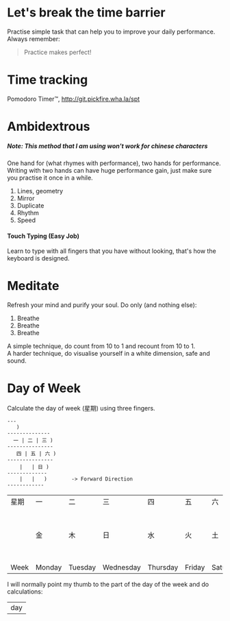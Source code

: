 Let's break the time barrier
============================
Practise simple task that can help you to improve your daily performance.
Always remember:

> Practice makes perfect!

Time tracking
=============
Pomodoro Timer™, http://git.pickfire.wha.la/spt

Ambidextrous
============
##### **Note: This method that I am using won't work for chinese characters**

One hand for (what rhymes with performance), two hands for performance.  
Writing with two hands can have huge performance gain, just make sure you
practise it once in a while.

1. Lines, geometry
2. Mirror
3. Duplicate
4. Rhythm
5. Speed

#### Touch Typing (Easy Job)
Learn to type with all fingers that you have without looking, that's how the
keyboard is designed.

Meditate
========
Refresh your mind and purify your soul. Do only (and nothing else):

1. Breathe
2. Breathe
3. Breathe

A simple technique, do count from 10 to 1 and recount from 10 to 1.  
A harder technique, do visualise yourself in a white dimension, safe and sound.

Day of Week
===========
Calculate the day of week (星期) using three fingers.
```
---
   )
--------------
  一 | 二 | 三 )
---------------
   四 | 五 | 六 )
---------------
    |   | 日 )
-------------
    |   |   )        -> Forward Direction
------------
```

<table>
  <tr>
    <td>星期</td><td>一</td><td>二</td><td>三</td><td>四</td><td>五</td><td>六</td><td>日</td>
  </tr>
  <tr>
    <td></td><td>金</td><td>木</td><td>日</td><td>水</td><td>火</td><td>土</td><td>月</td><td>(I hope that Japanese can verify this)</td>
  </tr>
  <tr>
    <td>Week</td><td>Monday</td><td>Tuesday</td><td>Wednesday</td><td>Thursday</td><td>Friday</td><td>Saturday</td><td>Sunday</td>
  </tr>
</table>

I will normally point my thumb to the part of the day of the week and do calculations:

<table>
  <tr>
    <td>day</td>
  </tr>
</table>
